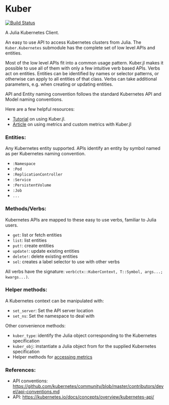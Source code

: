 # Kuber

[![Build Status](https://travis-ci.org/JuliaComputing/Kuber.jl.svg?branch=master)](https://travis-ci.org/JuliaComputing/Kuber.jl)

A Julia Kubernetes Client.

An easy to use API to access Kubernetes clusters from Julia. The `Kuber.Kubernetes` submodule has the complete set of low level APIs and entities.

Most of the low level APIs fit into a common usage pattern. Kuber.jl makes it possible to use all of them with only a few intuitive verb based APIs. Verbs act on entities. Entities can be identified by names or selector patterns, or otherwise can apply to all entities of that class. Verbs can take additional parameters, e.g. when creating or updating entities.

API and Entity naming convention follows the standard Kubernetes API and Model naming conventions.

Here are a few helpful resources:

- [Tutorial](WalkThrough.md) on using Kuber.jl.
- [Article](Metrics.md) on using metrics and custom metrics with Kuber.jl


### Entities:

Any Kubernetes entity supported. APIs identify an entity by symbol named as per Kubernetes naming convention.

- `:Namespace`
- `:Pod`
- `:ReplicationController`
- `:Service`
- `:PersistentVolume`
- `:Job`
- `...`

### Methods/Verbs:

Kubernetes APIs are mapped to these easy to use verbs, familiar to Julia users.

- `get`: list or fetch entities
- `list`: list entities
- `put!`: create entities
- `update!`: update existing entities
- `delete!`: delete existing entities
- `sel`: creates a label selector to use with other verbs

All verbs have the signature: `verb(ctx::KuberContext, T::Symbol, args...; kwargs...)`.

### Helper methods:

A Kubernetes context can be manipulated with:

- `set_server`: Set the API server location
- `set_ns`: Set the namespace to deal with

Other convenience methods:

- `kuber_type`: identify the Julia object corresponding to the Kubernetes specification
- `kuber_obj`: instantiate a Julia object from for the supplied Kubernetes specification
- Helper methods for [accessing metrics](Metrics.md)

### References:
- API conventions: https://github.com/kubernetes/community/blob/master/contributors/devel/api-conventions.md
- API: https://kubernetes.io/docs/concepts/overview/kubernetes-api/
